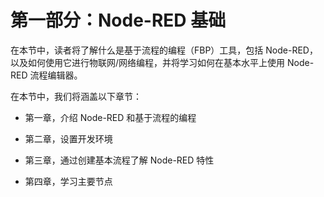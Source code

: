 # 第一部分：Node-RED 基础

在本节中，读者将了解什么是基于流程的编程（FBP）工具，包括 Node-RED，以及如何使用它进行物联网/网络编程，并将学习如何在基本水平上使用 Node-RED 流程编辑器。

在本节中，我们将涵盖以下章节：

+   第一章，介绍 Node-RED 和基于流程的编程

+   第二章，设置开发环境

+   第三章，通过创建基本流程了解 Node-RED 特性

+   第四章，学习主要节点
